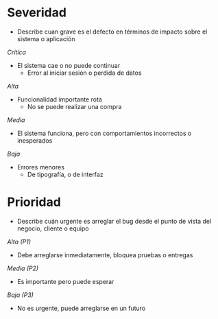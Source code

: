 # Severidad #
- Describe cuan grave es el defecto en términos de impacto sobre el sistema o aplicación

*Crítica*
- El sistema cae o no puede continuar
    * Error al iniciar sesión o perdida de datos

*Alta*
- Funcionalidad importante rota
    * No se puede realizar una compra

*Media*
- El sistema funciona, pero con comportamientos incorrectos o inesperados

*Baja*
- Errores menores
    * De tipografía, o de interfaz

# Prioridad #
- Describe cuán urgente es arreglar el bug desde el punto de vista del negocio, cliente o equipo

*Alta (P1)*
- Debe arreglarse inmediatamente, bloquea pruebas o entregas

*Media (P2)*
- Es importante pero puede esperar

*Baja (P3)*
- No es urgente, puede arreglarse en un futuro
